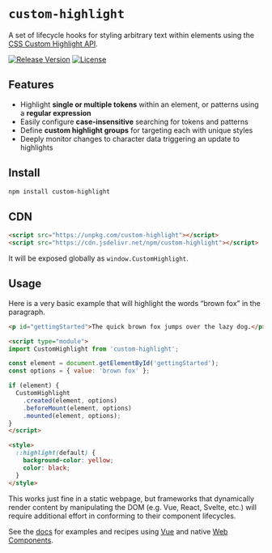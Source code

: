 # `custom-highlight`

A set of lifecycle hooks for styling arbitrary text within elements using the [CSS Custom Highlight API](https://developer.mozilla.org/en-US/docs/Web/API/CSS_Custom_Highlight_API).

[![Release Version](https://img.shields.io/npm/v/custom-highlight.svg)](https://www.npmjs.com/package/custom-highlight)
[![License](https://img.shields.io/badge/License-MIT-blue.svg)](https://opensource.org/licenses/MIT)

## Features

* Highlight **single or multiple tokens** within an element, or patterns using a **regular expression**
* Easily configure **case-insensitive** searching for tokens and patterns
* Define **custom highlight groups** for targeting each with unique styles
* Deeply monitor changes to character data triggering an update to highlights

## Install

```sh
npm install custom-highlight
```

## CDN

```html
<script src="https://unpkg.com/custom-highlight"></script>
<script src="https://cdn.jsdelivr.net/npm/custom-highlight"></script>
```

It will be exposed globally as `window.CustomHighlight`.


## Usage

Here is a very basic example that will highlight the words “brown fox” in the paragraph.

```html
<p id="gettingStarted">The quick brown fox jumps over the lazy dog.</p>

<script type="module">
import CustomHighlight from 'custom-highlight';

const element = document.getElementById('gettingStarted');
const options = { value: 'brown fox' };

if (element) {
  CustomHighlight
    .created(element, options)
    .beforeMount(element, options)
    .mounted(element, options);
}
</script>

<style>
  ::highlight(default) {
    background-color: yellow;
    color: black;
  }
</style>
```

This works just fine in a static webpage, but frameworks that dynamically render content by manipulating the DOM (e.g. Vue, React, Svelte, etc.) will require additional effort in conforming to their component lifecycles.

See the [docs](https://custom-highlight.pages.dev/) for examples and recipes using [Vue](https://custom-highlight.pages.dev/recipes/vue.html) and native [Web Components](https://custom-highlight.pages.dev/recipes/web-component.html).
